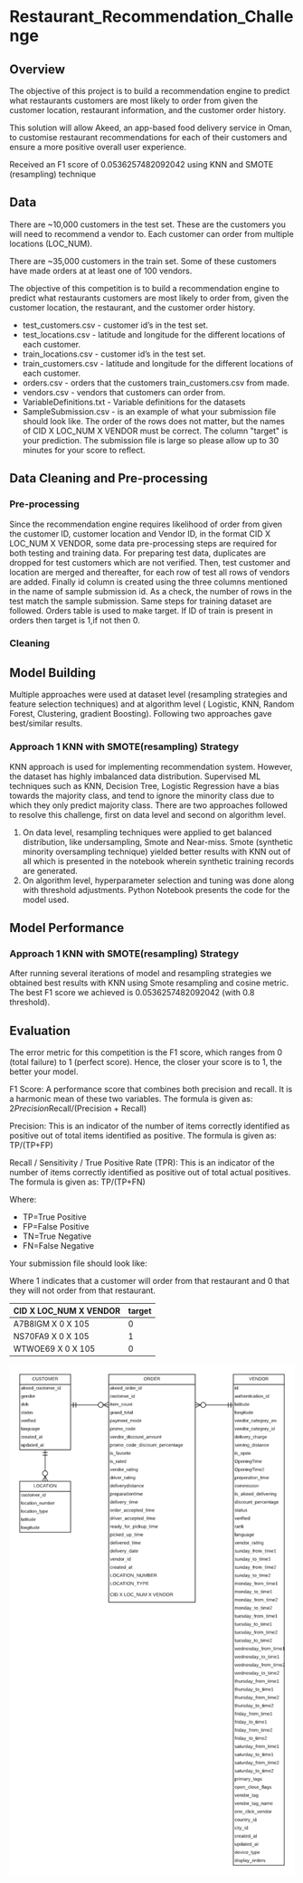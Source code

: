 # Restaurant_Recommendation_Challenge

## Overview

The objective of this project is to build a recommendation engine to predict what restaurants customers are most likely to order from given the customer location, restaurant information, and the customer order history.

This solution will allow Akeed, an app-based food delivery service in Oman, to customise restaurant recommendations for each of their customers and ensure a more positive overall user experience.

Received an F1 score of 0.0536257482092042 using KNN and SMOTE (resampling) technique 

## Data

There are ~10,000 customers in the test set. These are the customers you will need to recommend a vendor to. Each customer can order from multiple locations (LOC_NUM).

There are ~35,000 customers in the train set. Some of these customers have made orders at at least one of 100 vendors.

The objective of this competition is to build a recommendation engine to predict what restaurants customers are most likely to order from, given the customer location, the restaurant, and the customer order history.

* test_customers.csv - customer id’s in the test set.
* test_locations.csv - latitude and longitude for the different locations of each customer.
* train_locations.csv - customer id’s in the test set.
* train_customers.csv - latitude and longitude for the different locations of each customer.
* orders.csv - orders that the customers train_customers.csv from made.
* vendors.csv - vendors that customers can order from.
* VariableDefinitions.txt - Variable definitions for the datasets
* SampleSubmission.csv - is an example of what your submission file should look like. The order of the rows does not matter, but the names of CID X LOC_NUM X VENDOR must be correct. The column "target" is your prediction. The submission file is large so please allow up to 30 minutes for your score to reflect.

## Data Cleaning and Pre-processing
### Pre-processing
Since the recommendation engine requires likelihood of order from given the customer ID, customer location and Vendor ID, in the format CID X LOC_NUM X VENDOR, some data pre-processing steps are required for both testing and training data. 
For preparing test data, duplicates are dropped for test customers which are not verified. Then, test customer and location are merged and thereafter, for each row of test all rows of vendors are added. Finally id column is created using the three columns mentioned in the name of sample submission id. As a check, the number of rows in the test match the sample submission.
Same steps for training dataset are followed.
Orders table is used to make target. If ID of train is present in orders then target is 1,if not then 0.
### Cleaning

## Model Building
Multiple approaches were used at dataset level (resampling strategies and feature selection techniques) and at algorithm level ( Logistic, KNN, Random Forest, Clustering, gradient Boosting). Following two approaches gave best/similar results.

### Approach 1 KNN with SMOTE(resampling) Strategy
KNN approach is used for implementing recommendation system. However, the dataset has highly imbalanced data distribution. Supervised ML techniques such as KNN, Decision Tree, Logistic Regression have a bias towards the majority class, and tend to ignore the minority class due to which they only predict majority class. There are two approaches followed to resolve this challenge, first on data level and second on algorithm level.

1. On data level, resampling techniques were applied to get balanced distribution, like undersampling, Smote and Near-miss. Smote (synthetic minority oversampling technique) yielded better results with KNN out of all which is presented in the notebook wherein synthetic training records are generated.
2. On algorithm level, hyperparameter selection and tuning was done along with threshold adjustments.
Python Notebook presents the code for the model used.

## Model Performance
### Approach 1 KNN with SMOTE(resampling) Strategy
After running several iterations of model and resampling strategies we obtained best results with KNN using Smote resampling and cosine metric.
The best F1 score we achieved is 0.0536257482092042 (with 0.8 threshold). 

## Evaluation

The error metric for this competition is the F1 score, which ranges from 0 (total failure) to 1 (perfect score). Hence, the closer your score is to 1, the better your model.

F1 Score: A performance score that combines both precision and recall. It is a harmonic mean of these two variables. The formula is given as: 2*Precision*Recall/(Precision + Recall)

Precision: This is an indicator of the number of items correctly identified as positive out of total items identified as positive. The formula is given as: TP/(TP+FP)

Recall / Sensitivity / True Positive Rate (TPR): This is an indicator of the number of items correctly identified as positive out of total actual positives. The formula is given as: TP/(TP+FN)

Where:

* TP=True Positive
* FP=False Positive
* TN=True Negative
* FN=False Negative

Your submission file should look like:

Where 1 indicates that a customer will order from that restaurant and 0 that they will not order from that restaurant.

|CID X LOC_NUM X VENDOR |    target                    |
|-----------------------|:-----------------------------|
|A7B8IGM X 0 X 105      |      0
|NS70FA9 X 0 X 105      |      1
|WTWOE69 X 0 X 105      |      0




<img src="images/Train.png" alt="alt text" width="1000"/>




